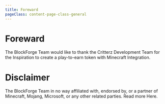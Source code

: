 ```yaml
---
title: Foreward
pageClass: content-page-class-general
---
```

# Foreward

The BlockForge Team would like to thank the Critterz Development Team for the Inspiration to create a play-to-earn token with Minecraft Integration.

# Disclaimer

The BlockForge Team in no way affiliated with, endorsed by, or a partner of Minecraft, Mojang, Microsoft, or any other related parties. Read more Here.
